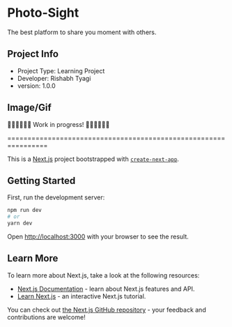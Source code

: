 # Photo-Sight

The best platform to share you moment with others.

## Project Info

- Project Type: Learning Project
- Developer: Rishabh Tyagi
- version: 1.0.0

## Image/Gif

👨🏻‍💻👨🏻‍💻 Work in progress! 👨🏻‍💻👨🏻‍💻

================================================================

This is a [Next.js](https://nextjs.org/) project bootstrapped with [`create-next-app`](https://github.com/vercel/next.js/tree/canary/packages/create-next-app).

## Getting Started

First, run the development server:

```bash
npm run dev
# or
yarn dev
```

Open [http://localhost:3000](http://localhost:3000) with your browser to see the result.

## Learn More

To learn more about Next.js, take a look at the following resources:

- [Next.js Documentation](https://nextjs.org/docs) - learn about Next.js features and API.
- [Learn Next.js](https://nextjs.org/learn) - an interactive Next.js tutorial.

You can check out [the Next.js GitHub repository](https://github.com/vercel/next.js/) - your feedback and contributions are welcome!

